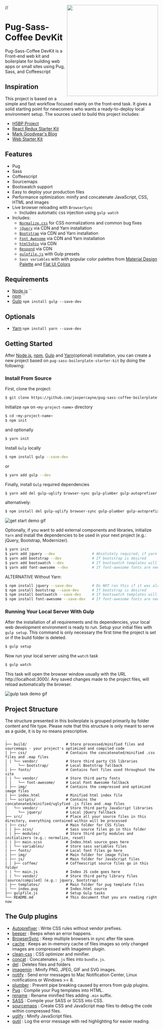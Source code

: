 /*<a><img src="http://res.cloudinary.com/dt4qeehms/image/upload/v1494509335/logo_njvnrz.png" height="300" align="right"></a>*/

# Pug-Sass-Coffee DevKit

Pug-Sass-Coffee DevKit is a Front-end web kit and boilerplate for building web apps or small sites using Pug, Sass, and Coffeescript

## Inspiration

This project is based on a simple and fast workflow focused mainly on the front-end task. It gives a solid starting point for newcomers who wants a ready-to-deploy local environment setup. The sources used to build this project includes:

  * [H5BP Project](https://github.com/h5bp/html5-boilerplate)
  * [React Redux Starter Kit](https://github.com/davezuko/react-redux-starter-kit)
  * [Mark Goodyear's Blog](https://markgoodyear.com/2014/01/getting-started-with-gulp/)
  * [Web Starter Kit](https://github.com/google/web-starter-kit)

## Features

  * Pug
  * Sass
  * Coffeescript
  * Sourcemaps
  * Bootswatch support
  * Easy to deploy your production files
  * Performance optimization: minify and concatenate JavaScript, CSS, HTML and images
  * Live browser reloading with `BrowserSync`
    * Includes automatic css injection using `gulp watch`
  * Includes:
    * [`Normalize.css`](https://necolas.github.com/normalize.css/) for CSS normalizations and common bug fixes
    * [`jQuery`](https://jquery.com/) via CDN and Yarn installation
    * [`Bootstrap`](http://getbootstrap.com/) via CDN and Yarn installation
    * [`Font Awesome`](https://fontawesome.com/) via CDN and Yarn installation
    * [`html5shiv`](https://github.com/aFarkas/html5shiv) via CDN
    * [`Respond`](https://github.com/scottjehl/Respond) via CDN
    * [`gulpfile.js`](http://gulpjs.com/) with Gulp presets
    * `Sass variables` with with popular color palettes from [Material Design Palette](https://www.materialpalette.com/) and [Flat UI Colors](https://flatuicolors.com/)

## Requirements

* [Node.js](https://nodejs.org) ``
* [npm](https://www.npmjs.com) ``
* [Gulp](http://gulpjs.com/) `npm install gulp --save-dev`

## Optionals

* [Yarn](https://yarnpkg.com/en/) `npm install yarn --save-dev`


## Getting Started

After [Node.js](https://nodejs.org/en/download/), [npm](https://docs.npmjs.com/getting-started/installing-node), [Gulp](https://github.com/gulpjs/gulp/blob/master/docs/getting-started.md) and [Yarn](https://yarnpkg.com/en/)(optional) installation, you can create a new project based on `pug-sass-boilerplate-starter-kit` by doing the following:

### Install From Source

First, clone the project:

```bash
$ git clone https://github.com/jaspercayne/pug-sass-coffee-boilerplate-starter-kit.git <my-project-name>
```

Initialize `npm` on `<my-project-name>` directory

```bash
$ cd <my-project-name>
$ npm init
```
and optionally
```bash
$ yarn init
```

Install `Gulp` locally

```bash
$ npm install gulp --save-dev
```
or
```bash
$ yarn add gulp --dev
```
Finally, install `Gulp` required dependencies


```bash
$ yarn add del gulp-uglify browser-sync gulp-plumber gulp-autoprefixer gulp-sass gulp-pug gulp-imagemin gulp-cache gulp-clean-css gulp-sourcemaps gulp-concat beeper gulp-util gulp-rename gulp-notify --dev
```
alternatively:
```bash
$ npm install del gulp-uglify browser-sync gulp-plumber gulp-autoprefixer gulp-sass gulp-pug gulp-imagemin gulp-cache gulp-clean-css gulp-sourcemaps gulp-concat beeper gulp-util gulp-rename gulp-notify --save-dev
```

![get start demo gif](http://res.cloudinary.com/dt4qeehms/image/upload/v1494619106/boilerplate/gif1.gif)

Optionally, if you want to add external components and libraries, initialize `Yarn` and install the dependencies to be used in your next project (e.g.: jQuery, Bootstrap, Modernizer).

```bash
$ yarn init
$ yarn add jquery --dev                 # Absolutely required, if yarn is not used install through npm
$ yarn add bootstrap --dev              # If bootstrap is desired
$ yarn add bootswatch --dev             # If bootswatch templates will be used
$ yarn add font-awesome --dev           # If font-awesome fonts are needed for the project
```
ALTERNATIVE Without Yarn:
```bash
$ npm install jquery --save-dev         # Do NOT run this if it was already installed through yarn above
$ npm install bootstrap --save-dev      # If bootstrap is desired
$ npm install bootswatch --save-dev     # If bootswatch templates will be used
$ npm install font-awesome --save-dev   # If font-awesome fonts are needed for the project
```
### Running Your Local Server With Gulp

After the installation of all requirements and its dependencies, your local web development environment is ready to run. Setup your initial files with `gulp setup`. This command is only necessary the first time the project is set or if the build folder is deleted.

```bash
$ gulp setup
```

Now run your local server using the `watch` task

```bash
$ gulp watch
```

This task will open the browser window usually with the URL http://localhost:3000/. Any saved changes made to the project files, will reload automatically the browser.

![gulp task demo gif](http://res.cloudinary.com/dt4qeehms/image/upload/v1494619106/boilerplate/gif2.gif)

## Project Structure

The structure presented in this boilerplate is grouped primarily by folder content and file type. Please note that this structure is only meant to serve as a guide, it is by no means prescriptive.

```
.
├── build/                  # Store processed/minified files and sourcemaps - your project's optimized and compiled code
| ├── css/                  # Contains the concatenated/minified .css files and .map files
│ | └── vendor/             # Store third party CSS libraries
│     └── bootstrap/        # Local Bootstrap fallback
| ├── fonts/                # Contains font files used throughout the site
│ | └── vendor/             # Store third party fonts
│ |   └── font-awesome/     # Local Font Awesome fallback
| ├── img/                  # Contains the compressed and optimized image files
| ├── index.html            # Minified html index file
| └── scripts/              # Contains the concatenated/minified/uglyfied .js files and .map files
│   └── vendor/             # Store third party JavaScript libraries
│     └── jquery/           # Local jQuery fallback
├── src/                    # Place all your source files in this directory, everything contained within will be processed
| ├── css/                  # Main folder for CSS files
| | ├── scss/               # Sass source files go in this folder
| | ├── modules/            # Store third party modules and initializers (e.g.: normalize, reset)
| | ├── main.scss           # Index.html source goes here
| | └── variables/          # Store sass variables files
| ├── fonts/                # Local font files go here
| ├── img/                  # Main folder for image files
| ├── js/                   # Main folder for JavaScript files
| | ├── coffee/             # Coffeescript source files go in this folder
| | └── main.js             # Index JS code goes here
| | └── vendor/             # Store third party library files [source/compiled] (e.g.: jquery, bootstrap)
| ├── templates/            # Main folder for pug template files
| └── index.pug             # Index.html source
├── gulpfile.js             # Setup Gulp tasks
└── README.md               # This document that you are reading right now
```

## The Gulp plugins

* [Autoprefixer](https://github.com/postcss/autoprefixer) : Write CSS rules without vendor prefixes.
* [beeper](https://github.com/sindresorhus/beeper) : Beeps when an error happens.
* [BrowserSync](https://github.com/browsersync/browser-sync) : Keep multiple browsers in sync after file save.
* [cache](https://github.com/jgable/gulp-cache) : Keeps an in-memory cache of files images so only changed images are compressed with Imagemin plugin.
* [clean-css](https://github.com/jakubpawlowicz/clean-css) : CSS optimizer and minifier.
* [concat](https://github.com/contra/gulp-concat) : Concatenates `.js` files into `bundle.js`.
* [del](https://github.com/sindresorhus/del) : Deletes files and folders
* [imagemin](https://github.com/sindresorhus/gulp-imagemin) : Minify PNG, JPEG, GIF and SVG images.
* [notify](https://github.com/mikaelbr/gulp-notify) : Send error messages to Mac Notification Center, Linux notifications or Windows >= 8.
* [plumber](https://github.com/floatdrop/gulp-plumber) : Prevent pipe breaking caused by errors from gulp plugins.
* [Pug](https://github.com/pugjs/gulp-pug) : Compile your Pug templates into HTML.
* [rename](https://github.com/hparra/gulp-rename) : Rename minified files adding `.min` suffix.
* [SASS](https://github.com/dlmanning/gulp-sass) : Compile your SASS or SCSS into CSS.
* [sourcemaps](https://github.com/floridoo/gulp-sourcemaps) : Create CSS and JavaScript map files to debug the code within compressed files.
* [uglify](https://github.com/terinjokes/gulp-uglify) : Minify JavaScript files.
* [gutil](https://github.com/gulpjs/gulp-util) : Log the error message with red highlighting for easier reading.
